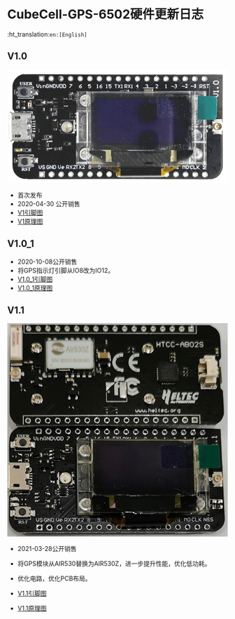 # CubeCell-GPS-6502硬件更新日志

:ht_translation:`en:[English]`

## V1.0

![](img/hardware_update_log/01.png)

- 首次发布
- 2020-04-30 公开销售
- [V1引脚图](https://resource.heltec.cn/download/CubeCell/HTCC-AB02S/HTCC-AB02S_PinoutDiagram.pdf)
- [V1原理图](https://resource.heltec.cn/download/CubeCell/HTCC-AB02S/HTCC-AB02S_SchematicDiagram.pdf)

## V1.0_1

- 2020-10-08公开销售
- 将GPS指示灯引脚从IO8改为IO12。
- [V1.0_1引脚图](https://resource.heltec.cn/download/CubeCell/HTCC-AB02S/HTCC-AB02S_PinoutDiagram.pdf)
- [V1.0_1原理图](https://resource.heltec.cn/download/CubeCell/HTCC-AB02S/HTCC-AB02S_SchematicDiagram_V1.1.pdf)

## V1.1

![](img/hardware_update_log/02.png)

- 2021-03-28公开销售
- 将GPS模块从AIR530替换为AIR530Z，进一步提升性能，优化低功耗。

- 优化电路，优化PCB布局。

- [V1.1引脚图](https://resource.heltec.cn/download/CubeCell/HTCC-AB02S/HTCC-AB02S_PinoutDiagram.pdf)
- [V1.1原理图](https://resource.heltec.cn/download/CubeCell/HTCC-AB02S/HTCC-AB02S_SchematicDiagram_V1.1.pdf)

